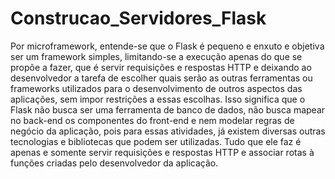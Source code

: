 # Construcao_Servidores_Flask
 Por microframework, entende-se que o Flask é pequeno e enxuto e objetiva ser um framework simples, limitando-se a execução apenas do que se propõe a fazer, que é servir requisições e respostas HTTP e deixando ao desenvolvedor a tarefa de escolher quais serão as outras ferramentas ou frameworks utilizados para o desenvolvimento de outros aspectos das aplicações, sem impor restrições a essas escolhas. Isso significa que o Flask não busca ser uma ferramenta de banco de dados, não busca mapear no back-end os componentes do front-end e nem modelar regras de negócio da aplicação, pois para essas atividades, já existem diversas outras tecnologias e bibliotecas que podem ser utilizadas. Tudo que ele faz é apenas e somente servir requisições e respostas HTTP e associar rotas à funções criadas pelo desenvolvedor da aplicação.
